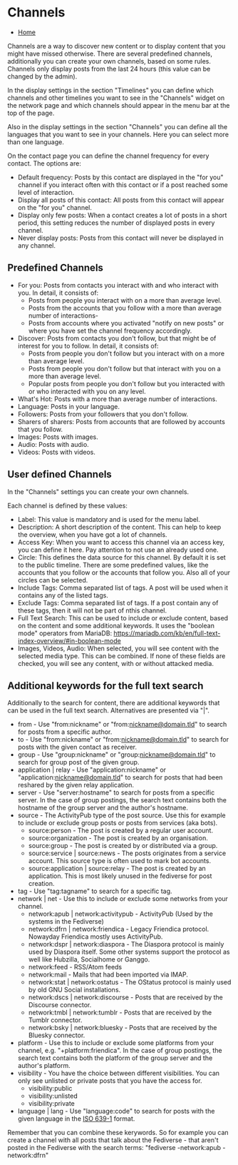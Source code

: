 Channels
=====

* [Home](help)

Channels are a way to discover new content or to display content that you might have missed otherwise.
There are several predefined channels, additionally you can create your own channels, based on some rules.
Channels only display posts from the last 24 hours (this value can be changed by the admin).

In the display settings in the section "Timelines" you can define which channels and other timelines you want to see in the "Channels" widget on the network page and which channels should appear in the menu bar at the top of the page.

Also in the display settings in the section "Channels" you can define all the languages that you want to see in your channels. Here you can select more than one language.

On the contact page you can define the channel frequency for every contact. The options are:

* Default frequency: Posts by this contact are displayed in the "for you" channel if you interact often with this contact or if a post reached some level of interaction.
* Display all posts of this contact: All posts from this contact will appear on the "for you" channel.
* Display only few posts: When a contact creates a lot of posts in a short period, this setting reduces the number of displayed posts in every channel.
* Never display posts: Posts from this contact will never be displayed in any channel.

Predefined Channels
---

* For you: Posts from contacts you interact with and who interact with you. In detail, it consists of:
    * Posts from people you interact with on a more than average level.
    * Posts from the accounts that you follow with a more than average number of interactions-
    * Posts from accounts where you activated "notify on new posts" or where you have set the channel frequency accordingly.
* Discover: Posts from contacts you don't follow, but that might be of interest for you to follow. In detail, it consists of:
    * Posts from people you don't follow but you interact with on a more than average level.
    * Posts from people you don't follow but that interact with you on a more than average level.
    * Popular posts from people you don't follow but you interacted with or who interacted with you on any level.
* What's Hot: Posts with a more than average number of interactions.
* Language: Posts in your language.
* Followers: Posts from your followers that you don't follow.
* Sharers of sharers: Posts from accounts that are followed by accounts that you follow.
* Images: Posts with images.
* Audio: Posts with audio.
* Videos: Posts with videos.

User defined Channels
---

In the "Channels" settings you can create your own channels.

Each channel is defined by these values:

* Label: This value is mandatory and is used for the menu label.
* Description: A short description of the content. This can help to keep the overview, when you have got a lot of channels.
* Access Key: When you want to access this channel via an access key, you can define it here. Pay attention to not use an already used one.
* Circle: This defines the data source for this channel. By default it is set to the public timeline. There are some predefined values, like the accounts that you follow or the accounts that follow you. Also all of your circles can be selected. 
* Include Tags: Comma separated list of tags. A post will be used when it contains any of the listed tags.
* Exclude Tags: Comma separated list of tags. If a post contain any of these tags, then it will not be part of nthis channel.
* Full Text Search: This can be used to include or exclude content, based on the content and some additional keywords. It uses the "boolean mode" operators from MariaDB: https://mariadb.com/kb/en/full-text-index-overview/#in-boolean-mode
* Images, Videos, Audio: When selected, you will see content with the selected media type. This can be combined. If none of these fields are checked, you will see any content, with or without attacked media.

Additional keywords for the full text search
---

Additionally to the search for content, there are additional keywords that can be used in the full text search. Alternatives are presented via "|".

* from - Use "from:nickname" or "from:nickname@domain.tld" to search for posts from a specific author.
* to - Use "from:nickname" or "from:nickname@domain.tld" to search for posts with the given contact as receiver.
* group - Use "group:nickname" or "group:nickname@domain.tld" to search for group post of the given group.
* application | relay - Use "application:nickname" or "application:nickname@domain.tld" to search for posts that had been reshared by the given relay application.
* server - Use "server:hostname" to search for posts from a specific server. In the case of group postings, the search text contains both the hostname of the group server and the author's hostname.
* source - The ActivityPub type of the post source. Use this for example to include or exclude group posts or posts from services (aka bots).
    * source:person - The post is created by a regular user account.
    * source:organization - The post is created by an organisation.
    * source:group - The post is created by or distributed via a group.
    * source:service | source:news - The posts originates from a service account. This source type is often used to mark bot accounts.
    * source:application | source:relay - The post is created by an application. This is most likely unused in the fediverse for post creation.
* tag - Use "tag:tagname" to search for a specific tag.
* network | net - Use this to include or exclude some networks from your channel.
    * network:apub | network:activitypub - ActivityPub (Used by the systems in the Fediverse)
    * network:dfrn | network:friendica - Legacy Friendica protocol. Nowayday Friendica mostly uses ActivityPub.
    * network:dspr | network:diaspora - The Diaspora protocol is mainly used by Diaspora itself. Some other systems support the protocol as well like Hubzilla, Socialhome or Ganggo.
    * network:feed - RSS/Atom feeds
    * network:mail - Mails that had been imported via IMAP.
    * network:stat | network:ostatus - The OStatus protocol is mainly used by old GNU Social installations.
    * network:dscs | network:discourse - Posts that are received by the Discourse connector.
    * network:tmbl | network:tumblr - Posts that are received by the Tumblr connector.
    * network:bsky | network:bluesky - Posts that are received by the Bluesky connector.
* platform - Use this to include or exclude some platforms from your channel, e.g. "+platform:friendica". In the case of group postings, the search text contains both the platform of the group server and the author's platform.
* visibility - You have the choice between different visibilities. You can only see unlisted or private posts that you have the access for.
    * visibility:public
    * visibility:unlisted
    * visibility:private
* language | lang - Use "language:code" to search for posts with the given language in the [ISO 639-1](https://en.wikipedia.org/wiki/ISO_639-1) format. 

Remember that you can combine these kerywords.
So for example you can create a channel with all posts that talk about the Fediverse - that aren't posted in the Fediverse with the search terms: "fediverse -network:apub -network:dfrn"
